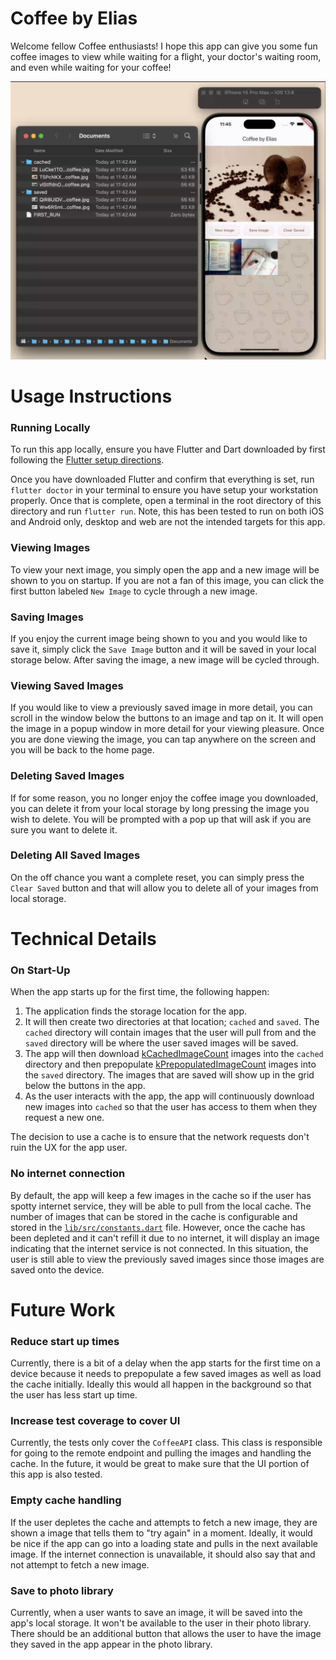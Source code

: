 # Coffee by Elias

Welcome fellow Coffee enthusiasts! I hope this app can give you some fun coffee
images to view while waiting for a flight, your doctor's waiting room, and even
while waiting for your coffee!

[![Watch the video](public/Video%20screen.png)](https://github-production-user-asset-6210df.s3.amazonaws.com/42216813/329642228-40dd200c-43b9-4707-a7d2-f674109fe030.mp4?X-Amz-Algorithm=AWS4-HMAC-SHA256&X-Amz-Credential=AKIAVCODYLSA53PQK4ZA%2F20240510%2Fus-east-1%2Fs3%2Faws4_request&X-Amz-Date=20240510T160305Z&X-Amz-Expires=300&X-Amz-Signature=5b96df807ebbfb79feed4f65283de07c30265f903009e36c31abec1f6abda8c4&X-Amz-SignedHeaders=host&actor_id=42216813&key_id=0&repo_id=797929422)


# Usage Instructions

### Running Locally
To run this app locally, ensure you have Flutter and Dart downloaded by first
following the [Flutter setup directions](https://docs.flutter.dev/get-started/install).

Once you have downloaded Flutter and confirm that everything is set, run `flutter doctor`
in your terminal to ensure you have setup your workstation properly. Once that is
complete, open a terminal in the root directory of this directory and run `flutter run`.
Note, this has been tested to run on both iOS and Android only, desktop and web
are not the intended targets for this app.

### Viewing Images
To view your next image, you simply open the app and a new image will be shown
to you on startup. If you are not a fan of this image, you can click the first
button labeled `New Image` to cycle through a new image.

### Saving Images
If you enjoy the current image being shown to you and you would like to save it,
simply click the `Save Image` button and it will be saved in your local storage
below. After saving the image, a new image will be cycled through.

### Viewing Saved Images
If you would like to view a previously saved image in more detail, you can scroll
in the window below the buttons to an image and tap on it. It will open the image
in a popup window in more detail for your viewing pleasure. Once you are done viewing
the image, you can tap anywhere on the screen and you will be back to the home page.

### Deleting Saved Images
If for some reason, you no longer enjoy the coffee image you downloaded, you can delete
it from your local storage by long pressing the image you wish to delete. You will be
prompted with a pop up that will ask if you are sure you want to delete it.

### Deleting All Saved Images
On the off chance you want a complete reset, you can simply press the `Clear Saved`
button and that will allow you to delete all of your images from local storage.

# Technical Details
### On Start-Up
When the app starts up for the first time, the following happen:

1. The application finds the storage location for the app.
2. It will then create two directories at that location; `cached` and `saved`. The
`cached` directory will contain images that the user will pull from and the `saved`
directory will be where the user saved images will be saved.
3. The app will then download [kCachedImageCount](lib/src/constants.dart) images into the `cached` directory
and then prepopulate [kPrepopulatedImageCount](lib/src/constants.dart) images into the `saved` directory. The images that are saved will show up in the grid below the buttons in the app.
4. As the user interacts with the app, the app will continuously download new images
into `cached` so that the user has access to them when they request a new one.

The decision to use a cache is to ensure that the network requests don't ruin the
UX for the app user.

### No internet connection
By default, the app will keep a few images in the cache so if the user has spotty internet
service, they will be able to pull from the local cache. The number of images that can be
stored in the cache is configurable and stored in the [`lib/src/constants.dart`](lib/src/constants.dart) file. However,
once the cache has been depleted and it can't refill it due to no internet, it will display
an image indicating that the internet service is not connected. In this situation, the user
is still able to view the previously saved images since those images are saved onto the device.

# Future Work
### Reduce start up times
Currently, there is a bit of a delay when the app starts for the first time on a device
because it needs to prepopulate a few saved images as well as load the cache initially. Ideally
this would all happen in the background so that the user has less start up time.

### Increase test coverage to cover UI
Currently, the tests only cover the `CoffeeAPI` class. This class is responsible for going
to the remote endpoint and pulling the images and handling the cache. In the future, it would
be great to make sure that the UI portion of this app is also tested.

### Empty cache handling
If the user depletes the cache and attempts to fetch a new image, they are shown a image that
tells them to "try again" in a moment. Ideally, it would be nice if the app can go into a
loading state and pulls in the next available image. If the internet connection is unavailable,
it should also say that and not attempt to fetch a new image.

### Save to photo library
Currently, when a user wants to save an image, it will be saved into the app's local storage.
It won't be available to the user in their photo library. There should be an additional button
that allows the user to have the image they saved in the app appear in the photo library.
